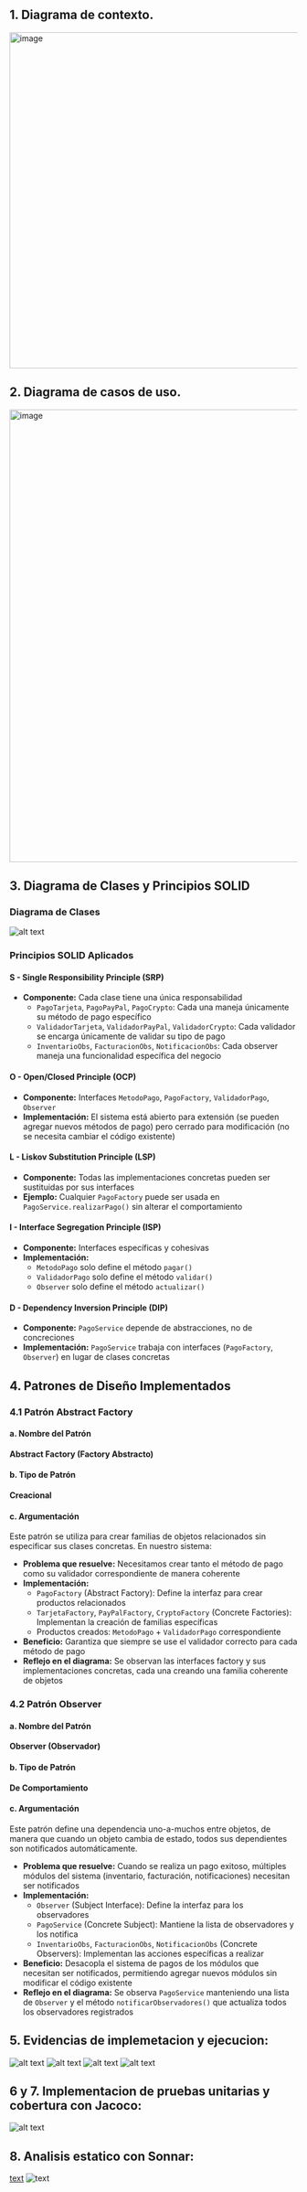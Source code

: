 ## 1. Diagrama de contexto.
<img width="893" height="588" alt="image" src="https://github.com/user-attachments/assets/9d7a039f-06ad-4e17-a644-1addb78941e6" />

## 2. Diagrama de casos de uso.

<img width="680" height="792" alt="image" src="https://github.com/user-attachments/assets/9a005a7d-a61d-4383-b14c-e1c68d19dcde" />

## 3. Diagrama de Clases y Principios SOLID

### Diagrama de Clases
![alt text](docs/imagenes/clases.png)

### Principios SOLID Aplicados

#### **S - Single Responsibility Principle (SRP)**
- **Componente:** Cada clase tiene una única responsabilidad
  - `PagoTarjeta`, `PagoPayPal`, `PagoCrypto`: Cada una maneja únicamente su método de pago específico
  - `ValidadorTarjeta`, `ValidadorPayPal`, `ValidadorCrypto`: Cada validador se encarga únicamente de validar su tipo de pago
  - `InventarioObs`, `FacturacionObs`, `NotificacionObs`: Cada observer maneja una funcionalidad específica del negocio

#### **O - Open/Closed Principle (OCP)**
- **Componente:** Interfaces `MetodoPago`, `PagoFactory`, `ValidadorPago`, `Observer`
- **Implementación:** El sistema está abierto para extensión (se pueden agregar nuevos métodos de pago) pero cerrado para modificación (no se necesita cambiar el código existente)

#### **L - Liskov Substitution Principle (LSP)**
- **Componente:** Todas las implementaciones concretas pueden ser sustituidas por sus interfaces
- **Ejemplo:** Cualquier `PagoFactory` puede ser usada en `PagoService.realizarPago()` sin alterar el comportamiento

#### **I - Interface Segregation Principle (ISP)**
- **Componente:** Interfaces específicas y cohesivas
- **Implementación:** 
  - `MetodoPago` solo define el método `pagar()`
  - `ValidadorPago` solo define el método `validar()`
  - `Observer` solo define el método `actualizar()`

#### **D - Dependency Inversion Principle (DIP)**
- **Componente:** `PagoService` depende de abstracciones, no de concreciones
- **Implementación:** `PagoService` trabaja con interfaces (`PagoFactory`, `Observer`) en lugar de clases concretas

## 4. Patrones de Diseño Implementados

### 4.1 Patrón Abstract Factory

#### a. Nombre del Patrón
**Abstract Factory (Factory Abstracto)**

#### b. Tipo de Patrón
**Creacional**

#### c. Argumentación
Este patrón se utiliza para crear familias de objetos relacionados sin especificar sus clases concretas. En nuestro sistema:

- **Problema que resuelve:** Necesitamos crear tanto el método de pago como su validador correspondiente de manera coherente
- **Implementación:** 
  - `PagoFactory` (Abstract Factory): Define la interfaz para crear productos relacionados
  - `TarjetaFactory`, `PayPalFactory`, `CryptoFactory` (Concrete Factories): Implementan la creación de familias específicas
  - Productos creados: `MetodoPago` + `ValidadorPago` correspondiente
- **Beneficio:** Garantiza que siempre se use el validador correcto para cada método de pago
- **Reflejo en el diagrama:** Se observan las interfaces factory y sus implementaciones concretas, cada una creando una familia coherente de objetos

### 4.2 Patrón Observer

#### a. Nombre del Patrón
**Observer (Observador)**

#### b. Tipo de Patrón
**De Comportamiento**

#### c. Argumentación
Este patrón define una dependencia uno-a-muchos entre objetos, de manera que cuando un objeto cambia de estado, todos sus dependientes son notificados automáticamente.

- **Problema que resuelve:** Cuando se realiza un pago exitoso, múltiples módulos del sistema (inventario, facturación, notificaciones) necesitan ser notificados
- **Implementación:**
  - `Observer` (Subject Interface): Define la interfaz para los observadores
  - `PagoService` (Concrete Subject): Mantiene la lista de observadores y los notifica
  - `InventarioObs`, `FacturacionObs`, `NotificacionObs` (Concrete Observers): Implementan las acciones específicas a realizar
- **Beneficio:** Desacopla el sistema de pagos de los módulos que necesitan ser notificados, permitiendo agregar nuevos módulos sin modificar el código existente
- **Reflejo en el diagrama:** Se observa `PagoService` manteniendo una lista de `Observer` y el método `notificarObservadores()` que actualiza todos los observadores registrados

## 5. Evidencias de implemetacion y ejecucion: 

![alt text](docs/imagenes/image.png)
![alt text](docs/imagenes/image-1.png)
![alt text](docs/imagenes/image-2.png)
![alt text](docs/imagenes/image-3.png)

## 6 y 7. Implementacion de pruebas unitarias y cobertura con Jacoco:
![alt text](docs/imagenes/jacoco.png)

## 8. Analisis estatico con Sonnar:  

[text](README.md) ![text](docs/imagenes/sonnar.png)
